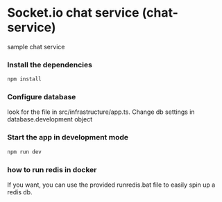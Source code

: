 # Socket.io chat service (chat-service)

sample chat service

### Install the dependencies
```bash
npm install
```

### Configure database
look for the file in src/infrastructure/app.ts.
Change db settings in database.development object

### Start the app in development mode
```bash
npm run dev
```

### how to run redis in docker
If you want, you can use the provided runredis.bat file to easily spin up a redis db.
